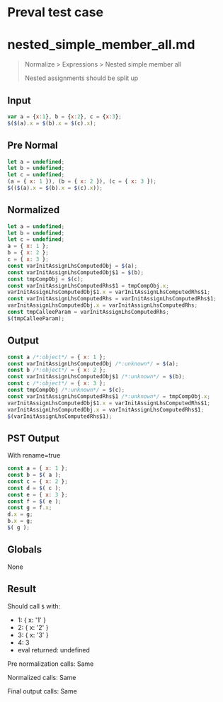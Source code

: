 # Preval test case

# nested_simple_member_all.md

> Normalize > Expressions > Nested simple member all
>
> Nested assignments should be split up

## Input

`````js filename=intro
var a = {x:1}, b = {x:2}, c = {x:3};
$($(a).x = $(b).x = $(c).x);
`````

## Pre Normal


`````js filename=intro
let a = undefined;
let b = undefined;
let c = undefined;
(a = { x: 1 }), (b = { x: 2 }), (c = { x: 3 });
$(($(a).x = $(b).x = $(c).x));
`````

## Normalized


`````js filename=intro
let a = undefined;
let b = undefined;
let c = undefined;
a = { x: 1 };
b = { x: 2 };
c = { x: 3 };
const varInitAssignLhsComputedObj = $(a);
const varInitAssignLhsComputedObj$1 = $(b);
const tmpCompObj = $(c);
const varInitAssignLhsComputedRhs$1 = tmpCompObj.x;
varInitAssignLhsComputedObj$1.x = varInitAssignLhsComputedRhs$1;
const varInitAssignLhsComputedRhs = varInitAssignLhsComputedRhs$1;
varInitAssignLhsComputedObj.x = varInitAssignLhsComputedRhs;
const tmpCalleeParam = varInitAssignLhsComputedRhs;
$(tmpCalleeParam);
`````

## Output


`````js filename=intro
const a /*:object*/ = { x: 1 };
const varInitAssignLhsComputedObj /*:unknown*/ = $(a);
const b /*:object*/ = { x: 2 };
const varInitAssignLhsComputedObj$1 /*:unknown*/ = $(b);
const c /*:object*/ = { x: 3 };
const tmpCompObj /*:unknown*/ = $(c);
const varInitAssignLhsComputedRhs$1 /*:unknown*/ = tmpCompObj.x;
varInitAssignLhsComputedObj$1.x = varInitAssignLhsComputedRhs$1;
varInitAssignLhsComputedObj.x = varInitAssignLhsComputedRhs$1;
$(varInitAssignLhsComputedRhs$1);
`````

## PST Output

With rename=true

`````js filename=intro
const a = { x: 1 };
const b = $( a );
const c = { x: 2 };
const d = $( c );
const e = { x: 3 };
const f = $( e );
const g = f.x;
d.x = g;
b.x = g;
$( g );
`````

## Globals

None

## Result

Should call `$` with:
 - 1: { x: '1' }
 - 2: { x: '2' }
 - 3: { x: '3' }
 - 4: 3
 - eval returned: undefined

Pre normalization calls: Same

Normalized calls: Same

Final output calls: Same
